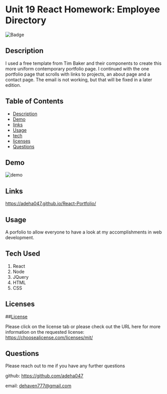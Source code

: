 # Unit 19 React Homework: Employee Directory
  ![Badge](https://img.shields.io/badge/license-MIT-blue)

  ## Description 

  I used a free template from Tim Baker and their components to create this more uniform contemporary portfolio page. I continued with the one portfolio page that scrolls with links to projects, an about page and a contact page. The email is not working, but that will be fixed in a later edition.  


## Table of Contents

* [Description](#Description)
* [Demo](#demo)
* [links](#links)
* [Usage](#Usage)
* [tech](#tech)
* [licenses](#licenses)
* [Questions](#Questions)


## Demo

![demo](/assets/)

## Links 

https://adeha047.github.io/React-Portfolio/







## Usage
A porfolio to allow everyone to have a look at my accomplishments in web development.

## Tech Used

1. React
2. Node
3. JQuery
4. HTML
5. CSS




## Licenses

##[License](https://choosealicense.com/licenses/mit/)

Please click on the license tab or please check out the URL here for more information on the requested license: https://choosealicense.com/licenses/mit/


## Questions

Please reach out to me if you have any further questions 

github: https://github.com/adeha047

email: dehaven777@gmail.com